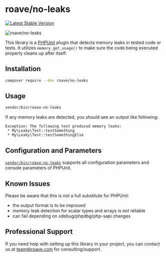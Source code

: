 # roave/no-leaks

[![Latest Stable Version](https://poser.pugx.org/roave/no-leaks/v/stable.png)](https://packagist.org/packages/roave/no-leaks)

![roave/no-leaks](./logo/no-leaks.png)

This library is a [PHPUnit](https://github.com/sebastianbergmann/phpunit) plugin
that detects memory leaks in tested code or tests.
It utilizes `memory_get_usage()` to make sure the code being executed properly cleans up after itself.

## Installation

```sh
composer require --dev roave/no-leaks
```

## Usage

```sh
vendor/bin/roave-no-leaks
```

If any memory leaks are detected, you should see an output like
following:

```text
Exception: The following test produced memory leaks:
 * My\Leaky\Test::testSomething
 * My\Leaky\Test::testSomethingElse
```

## Configuration and Parameters

[`vendor/bin/roave-no-leaks`](./bin/roave-no-leaks) supports all
configuration parameters and console parameters of PHPUnit.

## Known Issues

Please be aware that this is not a full substitute for PHPUnit:

* the output format is to be improved
* memory leak detection for scalar types and arrays is not reliable
* can fail depending on xdebug/phpdbg/php-sapi changes

## Professional Support

If you need help with setting up this library in your project,
you can contact us at team@roave.com for consulting/support.
